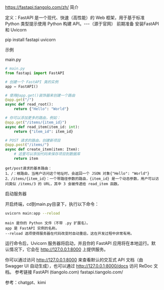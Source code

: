 https://fastapi.tiangolo.com/zh/
简介

定义：FastAPI 是一个现代、快速（高性能）的 Web 框架，用于基于标准 Python 类型提示使用 Python 构建 API。---（源于官网）
前期准备
安装FastAPI 和 Uvicorn

pip install fastapi uvicorn

示例

main.py
```python
# main.py
from fastapi import FastAPI

# 创建一个 FastAPI 类的实例
app = FastAPI()

# 使用@app.get()装饰器来创建一个路由
@app.get("/")
async def read_root():
    return {"Hello": "World"}

# 你可以添加更多的路由，例如：
@app.get("/items/{item_id}")
async def read_item(item_id: int):
    return {"item_id": item_id}

# POST 请求的路由，创建新项目
@app.post("/items/")
async def create_item(item: Item):
    # 这里可以添加代码来保存项目到数据库
    return item
```
    get/post请求的基本路由：
    1、/：根路由，当用户访问这个地址时，会返回一个 JSON 对象{"Hello": "World"}
    2、/items/{item_id}：一个带路径参数的路由，{item_id} 是一个动态参数，用户可以访问类似 /items/3 的 URL，其中 3 会被传递给 read_item 函数。

启动服务器

开启终端，cd到main.py目录下，执行以下命令：
``` bash
uvicorn main:app --reload
```
    main 是你的 Python 文件（不带 .py 扩展名）。
    app 是 FastAPI 实例的名称。
    --reload 选项使得服务器在代码改变时自动重启，这在开发过程中非常有用。

运行命令后，Uvicorn 服务器将启动，并且你的 FastAPI 应用将在本地运行。默认情况下，它会在 http://127.0.0.1:8000 上提供服务。

你可以通过访问 http://127.0.0.1:8000 来查看默认的交互式 API 文档（由 Swagger UI 自动生成），也可以通过 http://127.0.0.1:8000/docs 访问 ReDoc 文档。
参考链接
FastAPI (tiangolo.com)​
fastapi.tiangolo.com/

参考：chatgpt、kimi